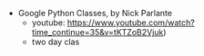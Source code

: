  * Google Python Classes, by Nick Parlante
   * youtube: https://www.youtube.com/watch?time_continue=35&v=tKTZoB2Vjuk)
   * two day clas
